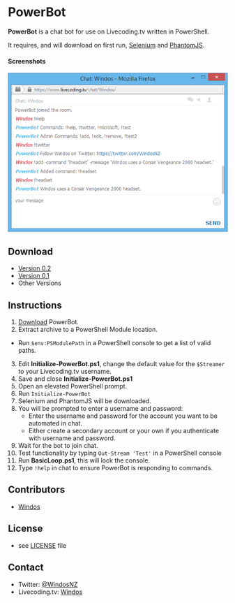 # PowerBot

**PowerBot** is a chat bot for use on Livecoding.tv written in PowerShell.

It requires, and will download on first run, [Selenium](http://www.seleniumhq.org/) and [PhantomJS](http://phantomjs.org/).

#### Screenshots
![PowerBot in responding to commands](/Images/PowerBot-Commands.png)

## Download
* [Version 0.2](https://github.com/Windos/PowerBot/archive/master.zip)
* [Version 0.1](https://github.com/Windos/PowerBot/archive/84f1ff09d3472a5adaa4a22490679873c4e589c9.zip)
* Other Versions

## Instructions
1. [Download](https://github.com/Windos/PowerBot/archive/master.zip) PowerBot.
2. Extract archive to a PowerShell Module location.
  * Run `$env:PSModulePath` in a PowerShell console to get a list of valid paths.
3. Edit **Initialize-PowerBot.ps1**, change the default value for the `$Streamer` to your Livecoding.tv username.
4. Save and close **Initialize-PowerBot.ps1**
5. Open an elevated PowerShell prompt.
6. Run `Initialize-PowerBot`
7. Selenium and PhantomJS will be downloaded.
8. You will be prompted to enter a username and password:
	* Enter the username and password for the account you want to be automated in chat.
	* Either create a secondary account or your own if you authenticate with username and password.
9. Wait for the bot to join chat.
10. Test functionality by typing `Out-Stream 'Test'` in a PowerShell console
11. Run **BasicLoop.ps1**, this will lock the console.
12. Type `!help` in chat to ensure PowerBot is responding to commands.

## Contributors
* [Windos](https://github.com/Windos)

## License 
* see [LICENSE](LICENSE.md) file

## Contact

* Twitter: [@WindosNZ](https://twitter.com/windosnz)
* Livecoding.tv: [Windos](https://www.livecoding.tv/windos/)
